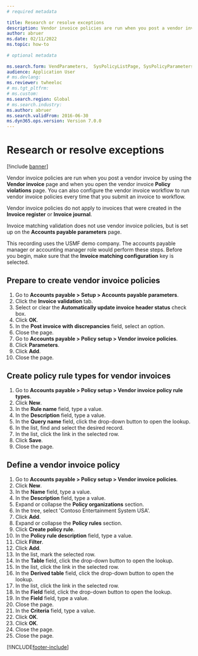 ```yaml
--- 
# required metadata 
 
title: Research or resolve exceptions
description: Vendor invoice policies are run when you post a vendor invoice by using the Vendor invoice page and when you open the vendor invoice Policy violations page. 
author: abruer
ms.date: 02/11/2022
ms.topic: how-to 
 
# optional metadata 
 
ms.search.form: VendParameters,  SysPolicyListPage, SysPolicyParameters, SysPolicySourceDocumentRuleType, SysPolicy, SysPolicySourceDocumentRule, SysQueryForm, SysQueryTableLookUp, SysQueryPrefixLookUp, SysQueryFieldLookUp   
audience: Application User 
# ms.devlang:  
ms.reviewer: twheeloc
# ms.tgt_pltfrm:  
# ms.custom:  
ms.search.region: Global
# ms.search.industry: 
ms.author: abruer
ms.search.validFrom: 2016-06-30 
ms.dyn365.ops.version: Version 7.0.0 
---
```

# Research or resolve exceptions

[!include [banner](../../includes/banner.md)]

Vendor invoice policies are run when you post a vendor invoice by using the **Vendor invoice** page and when you open the vendor invoice **Policy violations** page. You can also configure the vendor invoice workflow to run vendor invoice policies every time that you submit an invoice to workflow. 

Vendor invoice policies do not apply to invoices that were created in the **Invoice register** or **Invoice journal**. 

Invoice matching validation does not use vendor invoice policies, but is set up on the **Accounts payable parameters** page.

This recording uses the USMF demo company. The accounts payable manager or accounting manager role would perform these steps. Before you begin, make sure that the **Invoice matching configuration** key is selected.


## Prepare to create vendor invoice policies
1. Go to **Accounts payable > Setup > Accounts payable parameters**.
2. Click the **Invoice validation** tab.
3. Select or clear the **Automatically update invoice header status** check box.
4. Click **OK**.
5. In the **Post invoice with discrepancies** field, select an option.
6. Close the page.
7. Go to **Accounts payable > Policy setup > Vendor invoice policies**.
8. Click **Parameters**.
9. Click **Add**.
10. Close the page.

## Create policy rule types for vendor invoices
1. Go to **Accounts payable > Policy setup > Vendor invoice policy rule types**.
2. Click **New**.
3. In the **Rule name** field, type a value.
4. In the **Description** field, type a value.
5. In the **Query name** field, click the drop-down button to open the lookup.
6. In the list, find and select the desired record.
7. In the list, click the link in the selected row.
8. Click **Save**.
9. Close the page.

## Define a vendor invoice policy
1. Go to **Accounts payable > Policy setup > Vendor invoice policies**.
2. Click **New**.
3. In the **Name** field, type a value.
4. In the **Description** field, type a value.
5. Expand or collapse the **Policy organizations** section.
6. In the tree, select 'Contoso Entertainment System USA'.
7. Click **Add**.
8. Expand or collapse the **Policy rules** section.
9. Click **Create policy rule**.
10. In the **Policy rule description** field, type a value.
11. Click **Filter**.
12. Click **Add**.
13. In the list, mark the selected row.
14. In the **Table** field, click the drop-down button to open the lookup.
15. In the list, click the link in the selected row.
16. In the **Derived table** field, click the drop-down button to open the lookup.
17. In the list, click the link in the selected row.
18. In the **Field** field, click the drop-down button to open the lookup.
19. In the **Field** field, type a value.
20. Close the page.
21. In the **Criteria** field, type a value.
22. Click **OK**.
23. Click **OK**.
24. Close the page.
25. Close the page.



[!INCLUDE[footer-include](../../../includes/footer-banner.md)]
